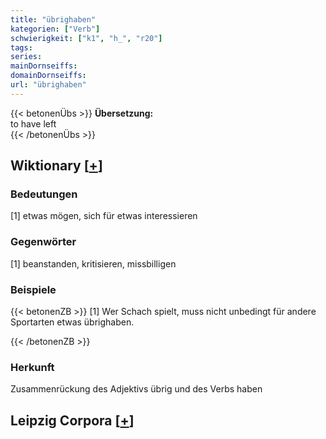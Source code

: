 ```yaml
---
title: "übrighaben"
kategorien: ["Verb"]
schwierigkeit: ["k1", "h_", "r20"]
tags:
series:
mainDornseiffs:
domainDornseiffs:
url: "übrighaben"
---
```


{{< betonenÜbs >}}
**Übersetzung:**  
to have left  
{{< /betonenÜbs >}}

## Wiktionary [[+](https://de.wiktionary.org/wiki/übrighaben)]

### Bedeutungen
[1] etwas mögen, sich für etwas interessieren  

### Gegenwörter
[1] beanstanden, kritisieren, missbilligen  

### Beispiele
{{< betonenZB >}}
[1] Wer Schach spielt, muss nicht unbedingt für andere Sportarten etwas übrighaben.  

{{< /betonenZB >}}
### Herkunft
Zusammenrückung des Adjektivs übrig und des Verbs haben  


## Leipzig Corpora [[+](https://corpora.uni-leipzig.de/en/res?word=übrighaben&corpusId=deu_newscrawl-public_2018)]

